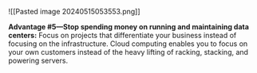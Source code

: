 ![[Pasted image 20240515053553.png]]

**Advantage #5—Stop spending money on running and maintaining data centers:** Focus on projects that differentiate your business instead of focusing on the infrastructure. Cloud computing enables you to focus on your own customers instead of the heavy lifting of racking, stacking, and powering servers.
